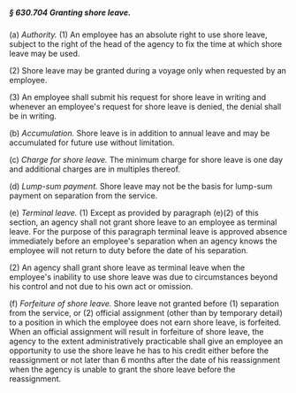 ##### § 630.704 Granting shore leave. #####

(a) *Authority.* (1) An employee has an absolute right to use shore leave, subject to the right of the head of the agency to fix the time at which shore leave may be used.

(2) Shore leave may be granted during a voyage only when requested by an employee.

(3) An employee shall submit his request for shore leave in writing and whenever an employee's request for shore leave is denied, the denial shall be in writing.

(b) *Accumulation.* Shore leave is in addition to annual leave and may be accumulated for future use without limitation.

(c) *Charge for shore leave.* The minimum charge for shore leave is one day and additional charges are in multiples thereof.

(d) *Lump-sum payment.* Shore leave may not be the basis for lump-sum payment on separation from the service.

(e) *Terminal leave.* (1) Except as provided by paragraph (e)(2) of this section, an agency shall not grant shore leave to an employee as terminal leave. For the purpose of this paragraph terminal leave is approved absence immediately before an employee's separation when an agency knows the employee will not return to duty before the date of his separation.

(2) An agency shall grant shore leave as terminal leave when the employee's inability to use shore leave was due to circumstances beyond his control and not due to his own act or omission.

(f) *Forfeiture of shore leave.* Shore leave not granted before (1) separation from the service, or (2) official assignment (other than by temporary detail) to a position in which the employee does not earn shore leave, is forfeited. When an official assignment will result in forfeiture of shore leave, the agency to the extent administratively practicable shall give an employee an opportunity to use the shore leave he has to his credit either before the reassignment or not later than 6 months after the date of his reassignment when the agency is unable to grant the shore leave before the reassignment.